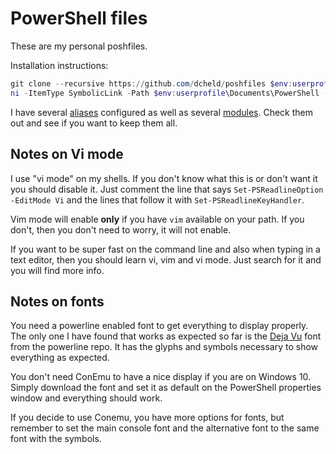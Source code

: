# PowerShell files

These are my personal poshfiles.

Installation instructions:

````powershell
git clone --recursive https://github.com/dcheld/poshfiles $env:userprofile\source\repos\poshfiles
ni -ItemType SymbolicLink -Path $env:userprofile\Documents\PowerShell -Value $env:userprofile\source\repos\poshfiles
````

I have several [aliases](https://github.com/giggio/poshfiles/blob/master/Microsoft.PowerShell_profile.ps1) configured
as well as several [modules](https://github.com/giggio/poshfiles/tree/master/Modules).
Check them out and see if you want to keep them all.


## Notes on Vi mode

I use "vi mode" on my shells. If you don't know what this is or don't want it
you should disable it. Just comment the line that says `Set-PSReadlineOption
-EditMode Vi` and the lines that follow it with `Set-PSReadlineKeyHandler`.

Vim mode will enable **only** if you have `vim` available on your path. If you don't,
then you don't need to worry, it will not enable.

If you want to be super fast on the command line and also when typing in a text
editor, then you should learn vi, vim and vi mode. Just search for it and you
will find more info.

## Notes on fonts
You need a powerline enabled font to get everything to display properly. The only one I have found
that works as expected so far is the
[Deja Vu](https://github.com/powerline/fonts/blob/master/DejaVuSansMono/DejaVu%20Sans%20Mono%20for%20Powerline.ttf)
font from the powerline repo. It has the glyphs and symbols necessary to show everything as expected.

You don't need ConEmu to have a nice display if you are on Windows 10. Simply download the font
and set it as default on the PowerShell properties window and everything should work.

If you decide to use Conemu, you have more options for fonts, but remember to set the main console font
and the alternative font to the same font with the symbols.
